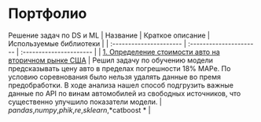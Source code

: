 # Портфолио
Решение задач по DS и ML
| Название | Краткое описание | Используемые библиотеки | 
| :---------------------- | :---------------------- | :---------------------- |
| [1. Определение стоимости авто на вторичном рынке США](https://github.com/Skrebcov/Kaggle_Competitions/blob/main/Определение%20цены%20авто/определение_цены_авто_вер1.ipynb) | Решил задачу по обучению модели предсказывать цену авто в пределах погрешности 18% MAPe. По условию соревнования было нельзя удалять данные во премя предобработки. В ходе анализа нашел способ подгрузить важные данные по API по винам автомобилей из свободных источников, что существенно улучшило показатели модели. | *pandas*,*numpy*,*phik*,*re*,*sklearn*,*catboost * |
